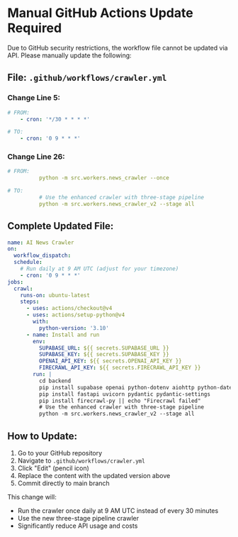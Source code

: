 # Manual GitHub Actions Update Required

Due to GitHub security restrictions, the workflow file cannot be updated via API. Please manually update the following:

## File: `.github/workflows/crawler.yml`

### Change Line 5:
```yaml
# FROM:
    - cron: '*/30 * * * *'

# TO:
    - cron: '0 9 * * *'
```

### Change Line 26:
```yaml
# FROM:
          python -m src.workers.news_crawler --once

# TO:
          # Use the enhanced crawler with three-stage pipeline
          python -m src.workers.news_crawler_v2 --stage all
```

## Complete Updated File:
```yaml
name: AI News Crawler
on:
  workflow_dispatch:
  schedule:
    # Run daily at 9 AM UTC (adjust for your timezone)
    - cron: '0 9 * * *'
jobs:
  crawl:
    runs-on: ubuntu-latest
    steps:
      - uses: actions/checkout@v4
      - uses: actions/setup-python@v4
        with:
          python-version: '3.10'
      - name: Install and run
        env:
          SUPABASE_URL: ${{ secrets.SUPABASE_URL }}
          SUPABASE_KEY: ${{ secrets.SUPABASE_KEY }}
          OPENAI_API_KEY: ${{ secrets.OPENAI_API_KEY }}
          FIRECRAWL_API_KEY: ${{ secrets.FIRECRAWL_API_KEY }}
        run: |
          cd backend
          pip install supabase openai python-dotenv aiohttp python-dateutil beautifulsoup4 lxml
          pip install fastapi uvicorn pydantic pydantic-settings
          pip install firecrawl-py || echo "Firecrawl failed"
          # Use the enhanced crawler with three-stage pipeline
          python -m src.workers.news_crawler_v2 --stage all
```

## How to Update:
1. Go to your GitHub repository
2. Navigate to `.github/workflows/crawler.yml`
3. Click "Edit" (pencil icon)
4. Replace the content with the updated version above
5. Commit directly to main branch

This change will:
- Run the crawler once daily at 9 AM UTC instead of every 30 minutes
- Use the new three-stage pipeline crawler
- Significantly reduce API usage and costs